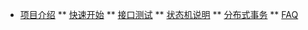 <!-- docs/_sidebar.md -->

* [项目介绍](/)
** [快速开始](project/quickstart.md)
** [接口测试](project/test.md)
** [状态机说明](project/statemachine.md)
** [分布式事务](seata.md)
** [FAQ](project/faq.md)
